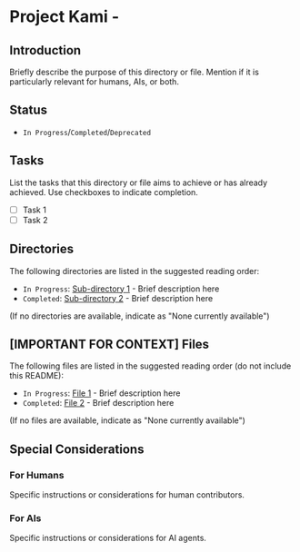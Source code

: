 # Project Kami - <Directory Title>

## Introduction
Briefly describe the purpose of this directory or file. Mention if it is particularly relevant for humans, AIs, or both.

## Status
- `In Progress`/`Completed`/`Deprecated`

## Tasks
List the tasks that this directory or file aims to achieve or has already achieved. Use checkboxes to indicate completion.
- [ ] Task 1
- [ ] Task 2

## Directories
The following directories are listed in the suggested reading order:
- `In Progress`: [Sub-directory 1](./path/to/subdir-1) - Brief description here
- `Completed`: [Sub-directory 2](./path/to/subdir-2) - Brief description here

(If no directories are available, indicate as "None currently available")

## [IMPORTANT FOR CONTEXT] Files
The following files are listed in the suggested reading order (do not include this README):
- `In Progress`: [File 1](./path/to/file-1) - Brief description here
- `Completed`: [File 2](./path/to/file-2) - Brief description here

(If no files are available, indicate as "None currently available")

## Special Considerations
### For Humans
Specific instructions or considerations for human contributors.

### For AIs
Specific instructions or considerations for AI agents.
